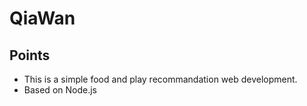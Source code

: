 # QiaWan

## Points
- This is a simple food and play recommandation web development.
- Based on Node.js
